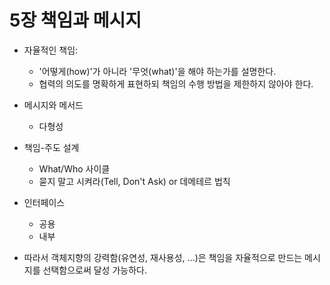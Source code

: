 # 5장 책임과 메시지

+ 자율적인 책임:
    + '어떻게(how)'가 아니라 '무엇(what)'을 해야 하는가를 설명한다.
    + 협력의 의도를 명확하게 표현하되 책임의 수행 방법을 제한하지 않아야 한다.

+ 메시지와 메서드
    + 다형성

+ 책임-주도 설계
    + What/Who 사이클
    + 묻지 말고 시켜라(Tell, Don't Ask) or 데메테르 법칙

+ 인터페이스
    + 공용
    + 내부
 

+ 따라서 객체지향의 강력함(유연성, 재사용성, ...)은 책임을 자율적으로 만드는 메시지를 선택함으로써 달성 가능하다.
